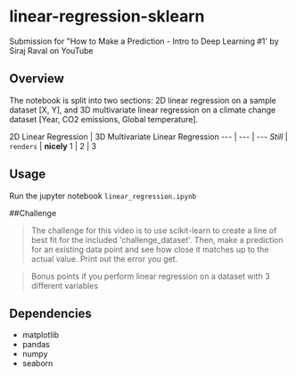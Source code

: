 # linear-regression-sklearn
Submission for "How to Make a Prediction - Intro to Deep Learning #1' by Siraj Raval on YouTube

## Overview
The notebook is split into two sections: 2D linear regression on a sample dataset [X, Y], and 3D multivariate linear regression on a climate change dataset [Year, CO2 emissions, Global temperature].

2D Linear Regression | 3D Multivariate Linear Regression 
--- | --- | ---
*Still* | `renders` | **nicely**
1 | 2 | 3


## Usage
Run the jupyter notebook `linear_regression.ipynb`

##Challenge
> The challenge for this video is to use scikit-learn to create a line of best fit for the included 'challenge_dataset'. Then, make a prediction for an existing data point and see how close it matches up to the actual value. Print out the error you get. 

> Bonus points if you perform linear regression on a dataset with 3 different variables

## Dependencies
* matplotlib
* pandas
* numpy
* seaborn

